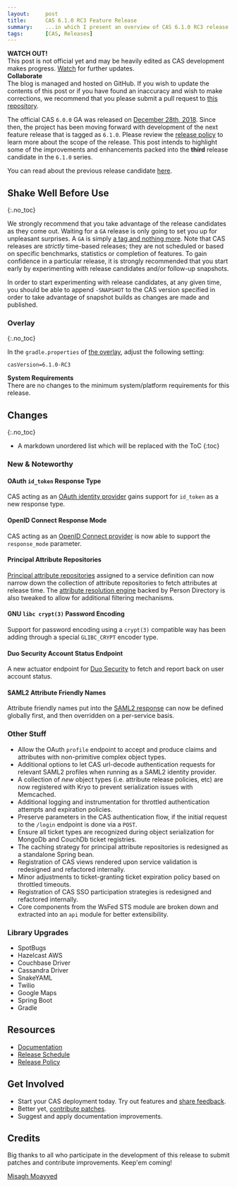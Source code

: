 ```yaml
---
layout:     post
title:      CAS 6.1.0 RC3 Feature Release
summary:    ...in which I present an overview of CAS 6.1.0 RC3 release.
tags:       [CAS, Releases]
---
```


<div class="alert alert-danger">
  <strong>WATCH OUT!</strong><br/>This post is not official yet and may be heavily edited as CAS development makes progress. <a href="https://apereo.github.io/feed.xml">Watch</a> for further updates.
</div>

<div class="alert alert-success">
  <strong>Collaborate</strong><br/>The blog is managed and hosted on GitHub. If you wish to update the contents of this post or if you have found an inaccuracy and wish to make corrections, we recommend that you please submit a pull request to <a href="https://github.com/apereo/apereo.github.io">this repository</a>.
</div>

The official CAS `6.0.0` GA was released on [December 28th, 2018](https://github.com/apereo/cas/releases/tag/v6.0.0). Since then, the project has been moving forward with development of the next feature release that is tagged as `6.1.0`. Please review the [release policy](https://apereo.github.io/cas/developer/Release-Policy.html) to learn more about the scope of the release. This post intends to highlight some of the improvements and enhancements packed into the **third** release candidate in the `6.1.0` series.

You can read about the previous release candidate [here](https://apereo.github.io/2019/03/01/610rc2-release/).

## Shake Well Before Use
{:.no_toc}

We strongly recommend that you take advantage of the release candidates as they come out. Waiting for a `GA` release is only going to set you up for unpleasant surprises. A `GA` is simply [a tag and nothing more](https://apereo.github.io/2017/03/08/the-myth-of-ga-rel/). Note that CAS releases are *strictly* time-based releases; they are not scheduled or based on specific benchmarks, statistics or completion of features. To gain confidence in a particular release, it is strongly recommended that you start early by experimenting with release candidates and/or follow-up snapshots.

In order to start experimenting with release candidates, at any given time, you should be able to append `-SNAPSHOT` to the CAS version specified in order to take advantage of snapshot builds as changes are made and published.

### Overlay
{:.no_toc}

In the `gradle.properties` of [the overlay](https://github.com/apereo/cas-overlay-template), adjust the following setting:

```properties
casVersion=6.1.0-RC3
```

<div class="alert alert-info">
  <strong>System Requirements</strong><br/>There are no changes to the minimum system/platform requirements for this release.
</div>

## Changes
{:.no_toc}

* A markdown unordered list which will be replaced with the ToC
{:toc}

### New & Noteworthy

#### OAuth `id_token` Response Type

CAS acting as an [OAuth identity provider](https://apereo.github.io/cas/development/installation/OAuth-OpenId-Authentication.html) gains support for `id_token` as a new response type.

#### OpenID Connect Response Mode

CAS acting as an [OpenID Connect provider](https://apereo.github.io/cas/development/installation/OIDC-Authentication.html) is now able to support the `response_mode` parameter.

#### Principal Attribute Repositories 

[Principal attribute repositories](https://apereo.github.io/cas/development/integration/Attribute-Release-Caching.html) assigned to a service definition can now narrow down the collection of attribute repositories to fetch attributes at release time. The [attribute resolution engine](https://apereo.github.io/cas/development/integration/Attribute-Resolution.html) backed by Person Directory is also tweaked to allow for additional filtering mechanisms.

#### GNU `libc crypt(3)` Password Encoding

Support for password encoding using a `crypt(3)` compatible way has been adding through a special `GLIBC_CRYPT` encoder type.

#### Duo Security Account Status Endpoint

A new actuator endpoint for [Duo Security](https://apereo.github.io/cas/development/mfa/DuoSecurity-Authentication.html) to 
fetch and report back on user account status.

#### SAML2 Attribute Friendly Names

Attribute friendly names put into the [SAML2 response](https://apereo.github.io/cas/development/installation/Configuring-SAML2-Authentication.html) can now be defined globally first, and then overridden on a per-service basis. 

### Other Stuff

- Allow the OAuth `profile` endpoint to accept and produce claims and attributes with non-primitive complex object types.
- Additional options to let CAS url-decode authentication requests for relevant SAML2 profiles when running as a SAML2 identity provider.
- A collection of *new* object types (i.e. attribute release policies, etc) are now registered with Kryo to prevent serialization issues with Memcached.
- Additional logging and instrumentation for throttled authentication attempts and expiration policies.
- Preserve parameters in the CAS authentication flow, if the initial request to the `/login` endpoint is done via a `POST`. 
- Ensure all ticket types are recognized during object serialization for MongoDb and CouchDb ticket registries.
- The caching strategy for principal attribute repositories is redesigned as a standalone Spring bean.
- Registration of CAS views rendered upon service validation is redesigned and refactored internally.
- Minor adjustments to ticket-granting ticket expiration policy based on throttled timeouts.
- Registration of CAS SSO participation strategies is redesigned and refactored internally.
- Core components from the WsFed STS module are broken down and extracted into an `api` module for better extensibility. 

### Library Upgrades

- SpotBugs
- Hazelcast AWS
- Couchbase Driver
- Cassandra Driver
- SnakeYAML
- Twilio
- Google Maps
- Spring Boot
- Gradle

## Resources

- [Documentation](https://apereo.github.io/cas/development/)
- [Release Schedule](https://github.com/apereo/cas/milestones)
- [Release Policy](https://apereo.github.io/cas/developer/Release-Policy.html)

## Get Involved

- Start your CAS deployment today. Try out features and [share feedback](https://apereo.github.io/cas/Mailing-Lists.html).
- Better yet, [contribute patches](https://apereo.github.io/cas/developer/Contributor-Guidelines.html).
- Suggest and apply documentation improvements.

## Credits

Big thanks to all who participate in the development of this release to submit patches and contribute improvements. Keep'em coming!

[Misagh Moayyed](https://twitter.com/misagh84)
